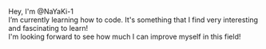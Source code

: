  Hey, I'm @NaYaKi-1 <br>
 I’m currently learning how to code. It's something that I find very interesting and fascinating to learn! <br>
 I'm looking forward to see how much I can improve myself in this field! 

<!---
NaYaKi-1/NaYaKi-1 is a ✨ special ✨ repository because its `README.md` (this file) appears on your GitHub profile.
You can click the Preview link to take a look at your changes.
--->
